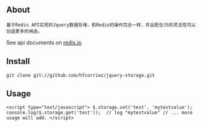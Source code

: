 ## About

    基于Redis API实现的Jquery数据存储，和Redis的操作完全一样，并且配合JS的灵活性可以创造更多的用途。

See api documents  on [redis.io](http://redis.io/)

## Install

    git clone git://github.com/hfcorriez/jquery-storage.git   

## Usage

`<script type="text/javascript">
$.storage.set('test', 'mytestvalue');
console.log($.storage.get('test'));  // log "mytestvalue"
// ... more usage will add.
</script>`

